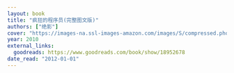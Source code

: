 ```yaml
---
layout: book
title: "疯狂的程序员(完整图文版)"
authors: ["绝影"]
cover: "https://images-na.ssl-images-amazon.com/images/S/compressed.photo.goodreads.com/books/1385428161i/18952678.jpg"
year: 2010
external_links:
  goodreads: https://www.goodreads.com/book/show/18952678
date_read: "2012-01-01"
---
```

